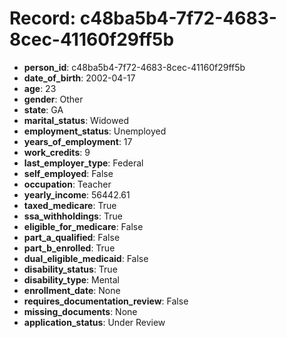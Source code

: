 # Record: c48ba5b4-7f72-4683-8cec-41160f29ff5b

- **person_id**: c48ba5b4-7f72-4683-8cec-41160f29ff5b
- **date_of_birth**: 2002-04-17
- **age**: 23
- **gender**: Other
- **state**: GA
- **marital_status**: Widowed
- **employment_status**: Unemployed
- **years_of_employment**: 17
- **work_credits**: 9
- **last_employer_type**: Federal
- **self_employed**: False
- **occupation**: Teacher
- **yearly_income**: 56442.61
- **taxed_medicare**: True
- **ssa_withholdings**: True
- **eligible_for_medicare**: False
- **part_a_qualified**: False
- **part_b_enrolled**: True
- **dual_eligible_medicaid**: False
- **disability_status**: True
- **disability_type**: Mental
- **enrollment_date**: None
- **requires_documentation_review**: False
- **missing_documents**: None
- **application_status**: Under Review